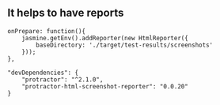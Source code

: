 ## It helps to have reports

```
onPrepare: function(){
    jasmine.getEnv().addReporter(new HtmlReporter({
        baseDirectory: './target/test-results/screenshots'
    }));
},
```

```
"devDependencies": {
    "protractor": "^2.1.0",
    "protractor-html-screenshot-reporter": "0.0.20"
}
```